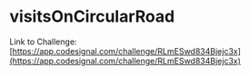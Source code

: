 # visitsOnCircularRoad

Link to Challenge: [https://app.codesignal.com/challenge/RLmESwd834Bjejc3x](https://app.codesignal.com/challenge/RLmESwd834Bjejc3x)